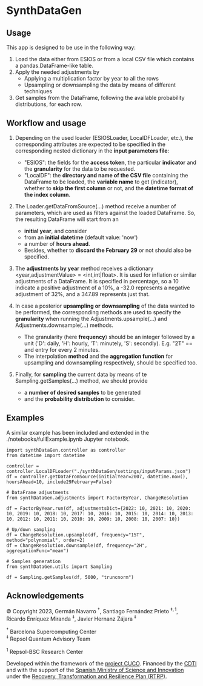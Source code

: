 # SynthDataGen

## Usage

This app is designed to be use in the following way:

1. Load the data either from ESIOS or from a local CSV file which contains a pandas.DataFrame-like table.
2. Apply the needed adjustments by 
    - Applying a multiplication factor by year to all the rows
    - Upsampling or downsampling the data by means of different techniques
3. Get samples from the DataFrame, following the available probability distributions, for each row.

## Workflow and usage

1. Depending on the used loader (ESIOSLoader, LocalDFLoader, etc.), the corresponding attributes are expected to be specified in the corresponding nested dictionary in the **input parameters file**:
    - "ESIOS": the fields for the **access token**, the particular **indicator** and the **granularity** for the data to be requested.
    - "LocalDF": the **directory and name of the CSV file** containing the DataFrame to be loaded, the **variable name** to get (indicator), whether to **skip the first column** or not, and the **datetime format of the index column**.

2. The Loader.getDataFromSource(...) method receive a number of parameters, which are used as filters against the loaded DataFrame. So, the resulting DataFrame will start from an 
    - **initial year**, and consider 
    - from an **initial datetime** (default value: 'now') 
    - a number of **hours ahead**. 
    - Besides, whether to **discard the February 29** or not should also be specified.

3. The **adjustments by year** method receives a dictionary <year,adjustmentValue> = <int,int|float>. It is used for inflation or similar adjustments of a DataFrame. It is specified in percentage, so a 10 indicate a positive adjustment of a 10%, a -32.0 represents a negative adjustment of 32%, and a 347.89 represents just that.

4. In case a posterior **upsampling or downsampling** of the data wanted to be performed, the corresponding methods are used to specify the **granularity** when running the Adjustments.upsample(...) and Adjustments.downsample(...) methods.
    - The granularity (here **frequency**) should be an integer followed by a unit ('D': daily, 'H': hourly, 'T': minutely, 'S': secondly). E.g. \"2T\" == and entry for every 2 minutes. 
    - The interpolation **method** and the **aggregation function** for upsampling and downsampling respectively, should be specified too.

5. Finally, for **sampling** the current data by means of te Sampling.getSamples(...) method, we should provide
    - a **number of desired samples** to be generated 
    - and the **probability distribution** to consider.

## Examples

A similar example has been included and extended in the ./notebooks/fullExample.ipynb Jupyter notebook.

```
import synthDataGen.controller as controller
from datetime import datetime

controller = controller.LocalDFLoader("./synthDataGen/settings/inputParams.json")
df = controller.getDataFromSource(initialYear=2007, datetime.now(), hoursAhead=10, include29February=False)

# DataFrame adjustments
from synthDataGen.adjustments import FactorByYear, ChangeResolution

df = FactorByYear.run(df, adjustmentsDict={2022: 10, 2021: 10, 2020: 10, 2019: 10, 2018: 10, 2017: 10, 2016: 10, 2015: 10, 2014: 10, 2013: 10, 2012: 10, 2011: 10, 2010: 10, 2009: 10, 2008: 10, 2007: 10})

# Up/down sampling
df = ChangeResolution.upsample(df, frequency="15T", method="polynomial", order=2)
df = ChangeResolution.downsample(df, frequency="2H", aggregationFunc="mean")

# Samples generation
from synthDataGen.utils import Sampling

df = Sampling.getSamples(df, 5000, "truncnorm")
```

## Acknowledgements

© Copyright 2023, Germán Navarro $^\dagger$, Santiago Fernández Prieto $^{\ddagger,1}$, Ricardo Enríquez Miranda $^\ddagger$, Javier Hernanz Zájara $^\ddagger$

$^\dagger$ Barcelona Supercomputing Center
\
$^\ddagger$ Repsol Quantum Advisory Team

$^1$ Repsol-BSC Research Center

Developed within the framework of the [project CUCO](https://www.cuco.tech/). Financed by the [CDTI](https://www.cdti.es/en) and with the support of the [Spanish Ministry of Science and Innovation](https://www.ciencia.gob.es/en/) under the [Recovery, Transformation and Resilience Plan (RTRP)](https://www.ciencia.gob.es/en/Estrategias-y-Planes/Plan-de-Recuperacion-Transformacion-y-Resiliencia-PRTR.html).